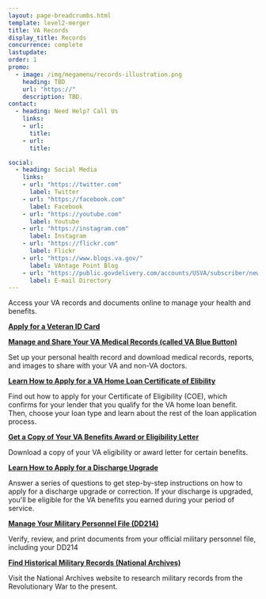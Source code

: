 ```yaml
---
layout: page-breadcrumbs.html
template: level2-merger
title: VA Records
display_title: Records
concurrence: complete
lastupdate:
order: 1
promo:
  - image: /img/megamenu/records-illustration.png
    heading: TBD
    url: "https://"
    description: TBD.
contact:
  - heading: Need Help? Call Us
    links:
    - url:
      title:
    - url:
      title:

social:
  - heading: Social Media
    links:
    - url: "https://twitter.com"
      label: Twitter
    - url: "https://facebook.com"
      label: Facebook
    - url: "https://youtube.com"
      label: Youtube
    - url: "https://instagram.com"
      label: Instagram
    - url: "https://flickr.com"
      label: Flickr
    - url: "https://www.blogs.va.gov/"
      label: VAntage Point Blog
    - url: "https://public.govdelivery.com/accounts/USVA/subscriber/new/"
      label: E-mail Directory
---
```


<p class="va-introtext">
Access your VA records and documents online to manage your health and benefits.
</p>

  <div class="link">
    <a href="https://www.vets.gov/veteran-id-card/"><b>Apply for a Veteran ID Card</b></a>
    <p></p>
  </div>

  <div class="link">
    <a href=""><b>Manage and Share Your VA Medical Records (called VA Blue Button)</b></a>
    <p>Set up your personal health record and download medical records, reports, and images to share with your VA and non-VA doctors.</p>
  </div>

  <div class="link">
    <a href="https://vets.gov/housing-assistance/home-loans/apply-for-certificate-of-eligibility/"><b>Learn How to Apply for a VA Home Loan Certificate of Elibility</b></a>
    <p>Find out how to apply for your Certificate of Eligibility (COE), which confirms for your lender that you qualify for the VA home loan benefit. Then, choose your loan type and learn about the rest of the loan application process.</p>
  </div>

  <div class="link">
    <a href="https://www.vets.gov/download-va-letters/"><b>Get a Copy of Your VA Benefits Award or Eligibility Letter</b></a>
    <p>Download a copy of your VA eligibility or award letter for certain benefits.</p>
  </div>

  <div class="link">
    <a href="https://www.vets.gov/discharge-upgrade-instructions/"><b>Learn How to Apply for a Discharge Upgrade</b></a>
    <p>Answer a series of questions to get step-by-step instructions on how to apply for a discharge upgrade or correction. If your discharge is upgraded, you'll be eligible for the VA benefits you earned during your period of service.</p>
  </div>

<div class="link">
    <a href="ebenefits.va.gov/ebenefits/about/feature?feature=military-personnel-file"><b>Manage Your Military Personnel File (DD214)</b></a>
    <p>Verify, review, and print documents from your official military personnel file, including your DD214</p>
  </div>

  <div class="link">
    <a href="https://www.archives.gov/"><b>Find Historical Military Records (National Archives)</b></a>
    <p>Visit the National Archives website to research military records from the Revolutionary War to the present.</p>
  </div>

</section>
